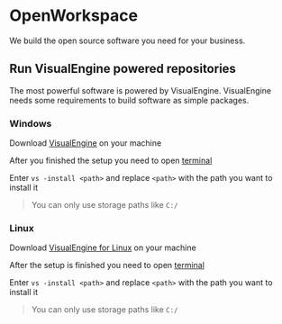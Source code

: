 # OpenWorkspace

We build the open source software you need for your business.

## Run VisualEngine powered repositories

The most powerful software is powered by VisualEngine. VisualEngine needs some requirements to build software as simple packages.

### Windows

Download [VisualEngine](https://visual-engine.renderforestsites.com/downloads) on your machine

After you finished the setup you need to open [terminal](https://visual-engine.com/terminal)

Enter `vs -install <path>` and replace `<path>` with the path you want to install it

> You can only use storage paths like `C:/`

### Linux

Download [VisualEngine for Linux](https://visual-engine.renderforestsites.com/downloads) on your machine

After the setup is finished you need to open [terminal](https://visual-engine.renderforestsites.com/terminal)

Enter `vs -install <path>` and replace `<path>` with the path you want to install it

> You can only use storage paths like `C:/`